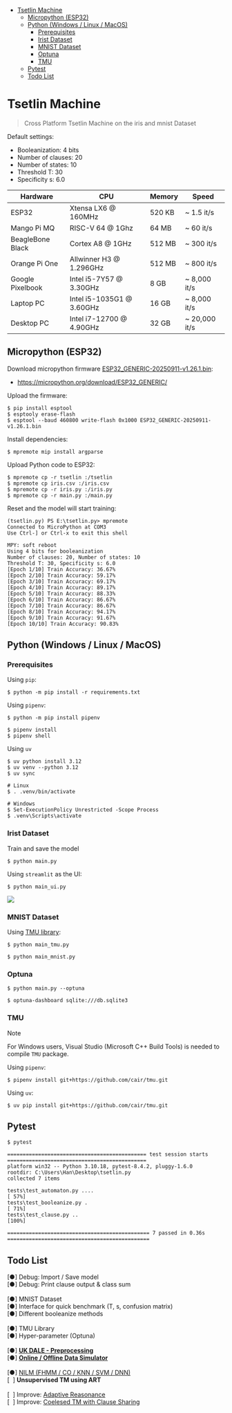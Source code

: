 <!-- TOC start (generated with https://github.com/derlin/bitdowntoc) -->

- [Tsetlin Machine](#tsetlin-machine)
   * [Micropython (ESP32)](#micropython-esp32)
   * [Python (Windows / Linux / MacOS)](#python-windows-linux-macos)
      + [Prerequisites](#prerequisites)
      + [Irist Dataset](#irist-dataset)
      + [MNIST Dataset](#mnist-dataset)
      + [Optuna](#optuna)
      + [TMU](#tmu)
   * [Pytest](#pytest)
   * [Todo List](#todo-list)

<!-- TOC end -->

<!-- TOC --><a name="tsetlin-machine"></a>
# Tsetlin Machine

> Cross Platform Tsetlin Machine on the iris and mnist Dataset

Default settings: 

- Booleanization: 4 bits
- Number of clauses: 20
- Number of states: 10
- Threshold T: 30
- Specificity s: 6.0

| Hardware      | CPU                       | Memory | Speed        |
| ------------- | ------------------------- | ------ | ------------ |
| ESP32         | Xtensa LX6 @ 160MHz       | 520 KB | ~ 1.5 it/s   |
| Mango Pi MQ   | RISC-V 64 @ 1Ghz          | 64 MB  | ~ 60 it/s    |
| BeagleBone Black |  Cortex A8 @ 1GHz      | 512 MB | ~ 300 it/s   |
| Orange Pi One | Allwinner H3 @ 1.296GHz   | 512 MB | ~ 800 it/s   |
| Google Pixelbook | Intel i5-7Y57 @ 3.30GHz| 8 GB   | ~ 8,000 it/s |
| Laptop PC     | Intel i5-1035G1 @ 3.60GHz | 16 GB  | ~ 8,000 it/s  |
| Desktop PC    | Intel i7-12700  @ 4.90GHz | 32 GB  | ~ 20,000 it/s |

<!-- TOC --><a name="micropython-esp32"></a>

## Micropython (ESP32)

Download micropython firmware [ESP32_GENERIC-20250911-v1.26.1.bin](https://micropython.org/resources/firmware/ESP32_GENERIC-20250911-v1.26.1.bin):

- https://micropython.org/download/ESP32_GENERIC/

Upload the firmware:

```
$ pip install esptool
$ esptooly erase-flash
$ esptool --baud 460800 write-flash 0x1000 ESP32_GENERIC-20250911-v1.26.1.bin
```

Install dependencies:

```
$ mpremote mip install argparse
```

Upload Python code to ESP32:

```
$ mpremote cp -r tsetlin :/tsetlin
$ mpremote cp iris.csv :/iris.csv
$ mpremote cp -r iris.py :/iris.py
$ mpremote cp -r main.py :/main.py
```

Reset and the model will start training:

```
(tsetlin.py) PS E:\tsetlin.py> mpremote
Connected to MicroPython at COM3
Use Ctrl-] or Ctrl-x to exit this shell

MPY: soft reboot
Using 4 bits for booleanization
Number of clauses: 20, Number of states: 10
Threshold T: 30, Specificity s: 6.0
[Epoch 1/10] Train Accuracy: 36.67%
[Epoch 2/10] Train Accuracy: 59.17%
[Epoch 3/10] Train Accuracy: 69.17%
[Epoch 4/10] Train Accuracy: 89.17%
[Epoch 5/10] Train Accuracy: 88.33%
[Epoch 6/10] Train Accuracy: 86.67%
[Epoch 7/10] Train Accuracy: 86.67%
[Epoch 8/10] Train Accuracy: 94.17%
[Epoch 9/10] Train Accuracy: 91.67%
[Epoch 10/10] Train Accuracy: 90.83%
```

<!-- TOC --><a name="python-windows-linux-macos"></a>
## Python (Windows / Linux / MacOS)

<!-- TOC --><a name="prerequisites"></a>
### Prerequisites

Using `pip`:

```
$ python -m pip install -r requirements.txt
```

Using `pipenv`:

```
$ python -m pip install pipenv

$ pipenv install
$ pipenv shell
```

Using `uv`

```
$ uv python install 3.12
$ uv venv --python 3.12
$ uv sync

# Linux
$ . .venv/bin/activate

# Windows
$ Set-ExecutionPolicy Unrestricted -Scope Process
$ .venv\Scripts\activate

```

<!-- TOC --><a name="irist-dataset"></a>
### Irist Dataset

Train and save the model

```
$ python main.py
```

Using `streamlit` as the UI:

```
$ python main_ui.py
```

![](demo.png)

<!-- TOC --><a name="mnist-dataset"></a>
### MNIST Dataset

Using [TMU library](https://github.com/cair/tmu):

```
$ python main_tmu.py
```

```
$ python main_mnist.py
```

<!-- TOC --><a name="optuna"></a>
### Optuna

```
$ python main.py --optuna
```

```
$ optuna-dashboard sqlite:///db.sqlite3
```

<!-- TOC --><a name="tmu"></a>
### TMU

> [!NOTE]  
> For Windows users, Visual Studio (Microsoft C++ Build Tools) is needed to compile `TMU` package.

Using `pipenv`:

```
$ pipenv install git+https://github.com/cair/tmu.git
```

Using `uv`:

```
$ uv pip install git+https://github.com/cair/tmu.git
```

<!-- TOC --><a name="pytest"></a>
## Pytest

```
$ pytest
```

```
============================================= test session starts =============================================
platform win32 -- Python 3.10.18, pytest-8.4.2, pluggy-1.6.0
rootdir: C:\Users\Han\Desktop\tsetlin.py
collected 7 items                                                                                              

tests\test_automaton.py ....                                                                             [ 57%]
tests\test_booleanize.py .                                                                               [ 71%] 
tests\test_clause.py ..                                                                                  [100%]

============================================== 7 passed in 0.36s ============================================== 
```

<!-- TOC --><a name="todo-list"></a>
## Todo List

[●] Debug: Import / Save model  
[●] Debug: Print clause output & class sum  
<br/>
[●] MNIST Dataset  
[●] Interface for quick benchmark (T, s, confusion matrix)  
[●] Different booleanize methods  
<br/>
[●] TMU Library  
[●] Hyper-parameter (Optuna)  
<br/>
[●] [**UK DALE - Preprocessing**](./dataset/)  
[●] [**Online / Offline Data Simulator**](./dataset/simulator/)  
<br/>
[●] [NILM (FHMM / CO / KNN / SVM / DNN)](./model/)  
[&nbsp; ] **Unsupervised TM using ART**  
<br/>
[&nbsp; ] Improve: [Adaptive Reasonance](https://arxiv.org/pdf/1905.11437)  
[&nbsp; ] Improve: [Coelesed TM with Clause Sharing](https://arxiv.org/abs/2108.07594)  
